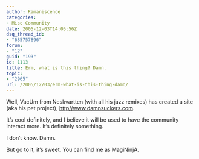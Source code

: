```yaml
---
author: Ramaniscence
categories:
- Misc Community
date: 2005-12-03T14:05:56Z
dsq_thread_id:
- "685757896"
forum:
- "12"
guid: "193"
id: 1113
title: Erm, what is this thing? Damn.
topic:
- "2965"
url: /2005/12/03/erm-what-is-this-thing-damn/
---
```


<div>
  Well, VacUm from Neskvartten (with all his jazz remixes) has created a site (aka his pet project), <a href="http://www.damnsuckers.com/" target="_blank">http//www.damnsuckers.com</a>.</p> 
  
  <p>
    It&#8217;s cool definitely, and I believe it will be used to have the community interact more. It&#8217;s definitely something.
  </p>
  
  <p>
    I don&#8217;t know. Damn.
  </p>
  
  <p>
    But go to it, it&#8217;s sweet. You can find me as MagiNinjA.
  </p>
</div>